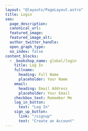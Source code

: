 ```yaml
---
layout: "@layouts/PageLayout.astro"
title: Login
seo:
  page_description:
  canonical_url:
  featured_image:
  featured_image_alt:
  author_twitter_handle:
  open_graph_type:
  no_index: false
content_blocks:
  - _bookshop_name: global/login
    title: Log In
    fullname:
      heading: Full Name
      placeholder: Your Name
    email:
      heading: Email Address
      placeholder: Your Email
    checkbox_text: Remember Me
    log_in_button:
      text: "Log In"
    sign_up_button:
      link: "/signup"
      text: "Create an Account"
---
```

